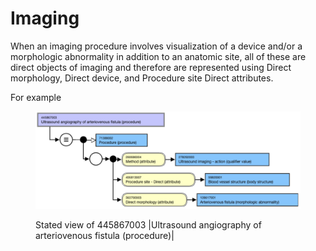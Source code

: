 # Imaging

When an imaging procedure involves visualization of a device and/or a morphologic abnormality in addition to an anatomic site, all of these are direct objects of imaging and therefore are represented using Direct morphology, Direct device, and Procedure site Direct attributes.

For example

<figure><img src="../../../../../.gitbook/assets/image (12).png" alt=""><figcaption><p>Stated view of 445867003 |Ultrasound angiography of arteriovenous fistula (procedure)|</p></figcaption></figure>
